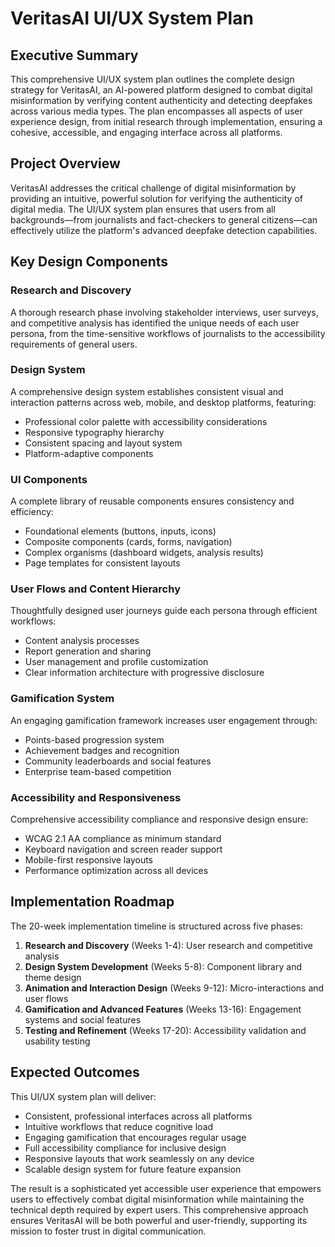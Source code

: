 # VeritasAI UI/UX System Plan
## Executive Summary

This comprehensive UI/UX system plan outlines the complete design strategy for VeritasAI, an AI-powered platform designed to combat digital misinformation by verifying content authenticity and detecting deepfakes across various media types. The plan encompasses all aspects of user experience design, from initial research through implementation, ensuring a cohesive, accessible, and engaging interface across all platforms.

## Project Overview

VeritasAI addresses the critical challenge of digital misinformation by providing an intuitive, powerful solution for verifying the authenticity of digital media. The UI/UX system plan ensures that users from all backgrounds—from journalists and fact-checkers to general citizens—can effectively utilize the platform's advanced deepfake detection capabilities.

## Key Design Components

### Research and Discovery
A thorough research phase involving stakeholder interviews, user surveys, and competitive analysis has identified the unique needs of each user persona, from the time-sensitive workflows of journalists to the accessibility requirements of general users.

### Design System
A comprehensive design system establishes consistent visual and interaction patterns across web, mobile, and desktop platforms, featuring:
- Professional color palette with accessibility considerations
- Responsive typography hierarchy
- Consistent spacing and layout system
- Platform-adaptive components

### UI Components
A complete library of reusable components ensures consistency and efficiency:
- Foundational elements (buttons, inputs, icons)
- Composite components (cards, forms, navigation)
- Complex organisms (dashboard widgets, analysis results)
- Page templates for consistent layouts

### User Flows and Content Hierarchy
Thoughtfully designed user journeys guide each persona through efficient workflows:
- Content analysis processes
- Report generation and sharing
- User management and profile customization
- Clear information architecture with progressive disclosure

### Gamification System
An engaging gamification framework increases user engagement through:
- Points-based progression system
- Achievement badges and recognition
- Community leaderboards and social features
- Enterprise team-based competition

### Accessibility and Responsiveness
Comprehensive accessibility compliance and responsive design ensure:
- WCAG 2.1 AA compliance as minimum standard
- Keyboard navigation and screen reader support
- Mobile-first responsive layouts
- Performance optimization across all devices

## Implementation Roadmap

The 20-week implementation timeline is structured across five phases:
1. **Research and Discovery** (Weeks 1-4): User research and competitive analysis
2. **Design System Development** (Weeks 5-8): Component library and theme design
3. **Animation and Interaction Design** (Weeks 9-12): Micro-interactions and user flows
4. **Gamification and Advanced Features** (Weeks 13-16): Engagement systems and social features
5. **Testing and Refinement** (Weeks 17-20): Accessibility validation and usability testing

## Expected Outcomes

This UI/UX system plan will deliver:
- Consistent, professional interfaces across all platforms
- Intuitive workflows that reduce cognitive load
- Engaging gamification that encourages regular usage
- Full accessibility compliance for inclusive design
- Responsive layouts that work seamlessly on any device
- Scalable design system for future feature expansion

The result is a sophisticated yet accessible user experience that empowers users to effectively combat digital misinformation while maintaining the technical depth required by expert users. This comprehensive approach ensures VeritasAI will be both powerful and user-friendly, supporting its mission to foster trust in digital communication.